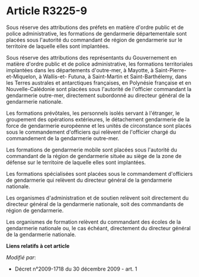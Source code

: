# Article R3225-9

Sous réserve des attributions des préfets en matière d'ordre public et de police administrative, les formations de
gendarmerie départementale sont placées sous l'autorité du commandant de région de gendarmerie sur le territoire de laquelle
elles sont implantées.

Sous réserve des attributions des représentants du Gouvernement en matière d'ordre public et de police administrative, les
formations territoriales  implantées dans les départements d'outre-mer, à Mayotte, à Saint-Pierre-et-Miquelon, à Wallis-et-
Futuna, à Saint-Martin et Saint-Barthélemy, dans les Terres australes et antarctiques françaises, en Polynésie française et
en Nouvelle-Calédonie sont placées sous l'autorité de l'officier commandant la gendarmerie outre-mer, directement subordonné
au directeur général de la gendarmerie nationale.

Les formations prévôtales, les personnels isolés servant à l'étranger, le groupement des opérations extérieures, le
détachement gendarmerie de la force de gendarmerie européenne et les unités de circonstance sont placés sous le commandement
d'officiers qui relèvent de l'officier chargé du commandement de la gendarmerie outre-mer. 

Les formations de gendarmerie mobile sont placées sous l'autorité du commandant de la région de gendarmerie située au siège
de la zone de défense sur le territoire de laquelle elles sont implantées.

Les formations spécialisées sont placées sous le commandement d'officiers de gendarmerie qui relèvent du directeur général de
la gendarmerie nationale.

Les organismes d'administration et de soutien relèvent soit directement du directeur général de la gendarmerie nationale,
soit des commandants de région de gendarmerie.

Les organismes de formation relèvent du commandant des écoles de la gendarmerie nationale ou, le cas échéant, directement du
directeur général de la gendarmerie nationale.

**Liens relatifs à cet article**

_Modifié par_:

  - Décret n°2009-1718 du 30 décembre 2009 - art. 1
